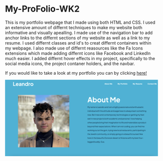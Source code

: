 # My-ProFolio-WK2


This is my portfolio webpage that I made using both HTML and CSS. I used an extensive amount of differnt techniques to make my website both informative and visually apealling. I made use of the navigation bar to add anchor links to the differnt sections of my website as well as a link to my resume. I used differnt classes and id's to creat differnt containers within my webpage. I also made use of differnt reasources like the Fa Icons extensions which made adding differnt icons like Facebook and LinkedIn much easier. I added differnt hover effects in my project, specifically to the social media icons, the project contaner holders, and the navbar. 

If you would like to take a look at my portfolio you can by clicking <a href="https://www.w3schools.com">here!</a>

![](assets/images/porfolio.jpg)
